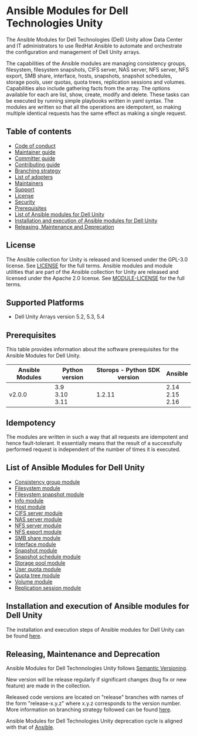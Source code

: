 # Ansible Modules for Dell Technologies Unity

The Ansible Modules for Dell Technologies (Dell) Unity allow Data Center and IT administrators to use RedHat Ansible to automate and orchestrate the configuration and management of Dell Unity arrays.

The capabilities of the Ansible modules are managing consistency groups, filesystem, filesystem snapshots, CIFS server, NAS server, NFS server, NFS export, SMB share, interface, hosts, snapshots, snapshot schedules, storage pools, user quotas, quota trees, replication sessions and volumes. Capabilities also include gathering facts from the array. The options available for each are list, show, create, modify and delete. These tasks can be executed by running simple playbooks written in yaml syntax. The modules are written so that all the operations are idempotent, so making multiple identical requests has the same effect as making a single request.

## Table of contents

* [Code of conduct](https://github.com/dell/ansible-unity/blob/2.0.0/docs/CODE_OF_CONDUCT.md)
* [Maintainer guide](https://github.com/dell/ansible-unity/blob/2.0.0/docs/MAINTAINER_GUIDE.md)
* [Committer guide](https://github.com/dell/ansible-unity/blob/2.0.0/docs/COMMITTER_GUIDE.md)
* [Contributing guide](https://github.com/dell/ansible-unity/blob/2.0.0/docs/CONTRIBUTING.md)
* [Branching strategy](https://github.com/dell/ansible-unity/blob/2.0.0/docs/BRANCHING.md)
* [List of adopters](https://github.com/dell/ansible-unity/blob/2.0.0/docs/ADOPTERS.md)
* [Maintainers](https://github.com/dell/ansible-unity/blob/2.0.0/docs/MAINTAINERS.md)
* [Support](https://github.com/dell/ansible-unity/blob/2.0.0/docs/SUPPORT.md)
* [License](#license)
* [Security](https://github.com/dell/ansible-unity/blob/2.0.0/docs/SECURITY.md)
* [Prerequisites](#prerequisites)
* [List of Ansible modules for Dell Unity](#list-of-ansible-modules-for-dell-unity)
* [Installation and execution of Ansible modules for Dell Unity](#installation-and-execution-of-ansible-modules-for-dell-unity)
* [Releasing, Maintenance and Deprecation](#releasing-maintenance-and-deprecation)

## License
The Ansible collection for Unity is released and licensed under the GPL-3.0 license. See [LICENSE](https://github.com/dell/ansible-unity/blob/2.0.0/LICENSE) for the full terms. Ansible modules and module utilities that are part of the Ansible collection for Unity are released and licensed under the Apache 2.0 license. See [MODULE-LICENSE](https://github.com/dell/ansible-unity/blob/2.0.0/MODULE-LICENSE) for the full terms.

## Supported Platforms
  * Dell Unity Arrays version 5.2, 5.3, 5.4

## Prerequisites
This table provides information about the software prerequisites for the Ansible Modules for Dell Unity.

| **Ansible Modules** | **Python version** | **Storops - Python SDK version** | **Ansible** |
|---------------------|--------------------|----------------------------------|-------------|
| v2.0.0 | 3.9 <br> 3.10 <br> 3.11 | 1.2.11 | 2.14 <br> 2.15 <br> 2.16|

## Idempotency
The modules are written in such a way that all requests are idempotent and hence fault-tolerant. It essentially means that the result of a successfully performed request is independent of the number of times it is executed.

## List of Ansible Modules for Dell Unity
  * [Consistency group module](https://github.com/dell/ansible-unity/blob/2.0.0/docs/modules/consistencygroup.rst)
  * [Filesystem module](https://github.com/dell/ansible-unity/blob/2.0.0/docs/modules/filesystem.rst)
  * [Filesystem snapshot module](https://github.com/dell/ansible-unity/blob/2.0.0/docs/modules/filesystem_snapshot.rst)
  * [Info module](https://github.com/dell/ansible-unity/blob/2.0.0/docs/modules/info.rst)
  * [Host module](https://github.com/dell/ansible-unity/blob/2.0.0/docs/modules/host.rst)
  * [CIFS server module](https://github.com/dell/ansible-unity/blob/2.0.0/docs/modules/cifsserver.rst)
  * [NAS server module](https://github.com/dell/ansible-unity/blob/2.0.0/docs/modules/nasserver.rst)
  * [NFS server module](https://github.com/dell/ansible-unity/blob/2.0.0/docs/modules/nfsserver.rst)
  * [NFS export module](https://github.com/dell/ansible-unity/blob/2.0.0/docs/modules/nfs.rst)
  * [SMB share module](https://github.com/dell/ansible-unity/blob/2.0.0/docs/modules/smbshare.rst)
  * [Interface module](https://github.com/dell/ansible-unity/blob/2.0.0/docs/modules/interface.rst)
  * [Snapshot module](https://github.com/dell/ansible-unity/blob/2.0.0/docs/modules/snapshot.rst)
  * [Snapshot schedule module](https://github.com/dell/ansible-unity/blob/2.0.0/docs/modules/snapshotschedule.rst)
  * [Storage pool module](https://github.com/dell/ansible-unity/blob/2.0.0/docs/modules/storagepool.rst)
  * [User quota module](https://github.com/dell/ansible-unity/blob/2.0.0/docs/modules/user_quota.rste)
  * [Quota tree module ](https://github.com/dell/ansible-unity/blob/2.0.0/docs/modules/tree_quota.rst)
  * [Volume module](https://github.com/dell/ansible-unity/blob/2.0.0/docs/modules/volume.rst)
  * [Replication session module](https://github.com/dell/ansible-unity/blob/2.0.0/docs/modules/replication_session.rst)

## Installation and execution of Ansible modules for Dell Unity

The installation and execution steps of Ansible modules for Dell Unity can be found [here](https://github.com/dell/ansible-unity/blob/2.0.0/docs/INSTALLATION.md).

## Releasing, Maintenance and Deprecation

Ansible Modules for Dell Technnologies Unity follows [Semantic Versioning](https://semver.org/).

New version will be release regularly if significant changes (bug fix or new feature) are made in the collection.

Released code versions are located on "release" branches with names of the form "release-x.y.z" where x.y.z corresponds to the version number. More information on branching strategy followed can be found [here](https://github.com/dell/ansible-unity/blob/2.0.0/docs/BRANCHING.md).

Ansible Modules for Dell Technologies Unity deprecation cycle is aligned with that of [Ansible](https://docs.ansible.com/ansible/latest/dev_guide/module_lifecycle.html).
